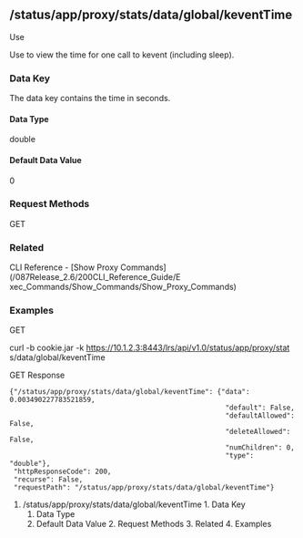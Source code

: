 ## /status/app/proxy/stats/data/global/keventTime

Use

Use to view the time for one call to kevent (including sleep).

### Data Key

The data key contains the time in seconds.

#### Data Type

double

#### Default Data Value

0

### Request Methods

GET

### Related

CLI Reference - [Show Proxy Commands](/087Release_2.6/200CLI_Reference_Guide/E
xec_Commands/Show_Commands/Show_Proxy_Commands)

### Examples

GET

curl -b cookie.jar -k https://10.1.2.3:8443/lrs/api/v1.0/status/app/proxy/stat
s/data/global/keventTime

GET Response

    
    {"/status/app/proxy/stats/data/global/keventTime": {"data": 0.003490227783521859,
                                                         "default": False,
                                                         "defaultAllowed": False,
                                                         "deleteAllowed": False,
                                                         "numChildren": 0,
                                                         "type": "double"},
     "httpResponseCode": 200,
     "recurse": False,
     "requestPath": "/status/app/proxy/stats/data/global/keventTime"}
    

  1. /status/app/proxy/stats/data/global/keventTime
    1. Data Key
      1. Data Type
      2. Default Data Value
    2. Request Methods
    3. Related
    4. Examples


